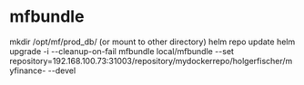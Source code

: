 # mfbundle

mkdir /opt/mf/prod_db/  (or mount to other directory)
helm repo update
helm upgrade -i --cleanup-on-fail mfbundle local/mfbundle --set repository=192.168.100.73:31003/repository/mydockerrepo/holgerfischer/myfinance- --devel